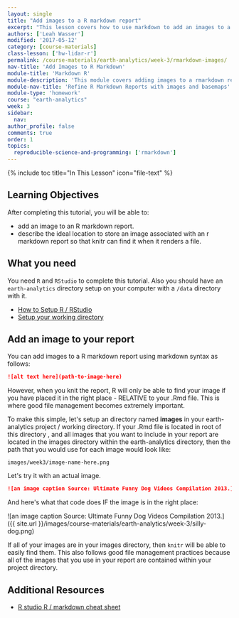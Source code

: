 ```yaml
---
layout: single
title: "Add images to a R markdown report"
excerpt: "This lesson covers how to use markdown to add an images to a report. It also discusses good file management practices associated with saving images within your project directory to avoid losing them if you have to go back and work on the report in the future."
authors: ['Leah Wasser']
modified: '2017-05-12'
category: [course-materials]
class-lesson: ['hw-lidar-r']
permalink: /course-materials/earth-analytics/week-3/rmarkdown-images/
nav-title: 'Add Images to R Markdown'
module-title: 'Markdown R'
module-description: 'This module covers adding images to a rmarkdown report, using ggmap to create basemaps in r / rmarkdown and how to overlay raster data on top of a hillshade.'
module-nav-title: 'Refine R Markdown Reports with images and basemaps'
module-type: 'homework'
course: "earth-analytics"
week: 3
sidebar:
  nav:
author_profile: false
comments: true
order: 1
topics:
  reproducible-science-and-programming: ['rmarkdown']
---
```


{% include toc title="In This Lesson" icon="file-text" %}


<div class='notice--success' markdown="1">

## <i class="fa fa-graduation-cap" aria-hidden="true"></i> Learning Objectives

After completing this tutorial, you will be able to:

* add an image to an R markdown report.
* describe the ideal location to store an image associated with an r markdown report so that knitr can find it when it renders a file.

## <i class="fa fa-check-square-o fa-2" aria-hidden="true"></i> What you need

You need `R` and `RStudio` to complete this tutorial. Also you should have
an `earth-analytics` directory setup on your computer with a `/data`
directory with it.

* [How to Setup R / RStudio](/course-materials/earth-analytics/week-1/setup-r-rstudio/)
* [Setup your working directory](/course-materials/earth-analytics/week-1/setup-working-directory/)

</div>



## Add an image to your report

You can add images to a R markdown report using markdown syntax as follows:

```md
![alt text here](path-to-image-here)
```

However, when you knit the report, R will only be able to find your image if you
have placed it in the right place - RELATIVE to your .Rmd file. This is where
good file management becomes extremely important.

To make this simple, let's setup an directory named **images** in your earth-analytics
project / working directory. If your .Rmd file is located in root of this directory
, and all images that you want to include in your report are located in the
images directory within the earth-analytics directory, then the path that you
would use for each image would look like:

`images/week3/image-name-here.png`

Let's try it with an actual image.

```md
![an image caption Source: Ultimate Funny Dog Videos Compilation 2013.](images/week3/silly-dog.png)
```
And here's what that code does IF the image is in the right place:

![an image caption Source: Ultimate Funny Dog Videos Compilation 2013.]({{ site.url }}/images/course-materials/earth-analytics/week-3/silly-dog.png)

If all of your images are in your images directory, then `knitr` will be able to
easily find them. This also follows good file management practices because
all of the images that you use in your report are contained within your
project directory.

<div class="notice--info" markdown="1">

## Additional Resources

* <a href="https://www.rstudio.com/wp-content/uploads/2015/02/rmarkdown-cheatsheet.pdf" target="_blank">R studio R / markdown cheat sheet</a>

</div>
